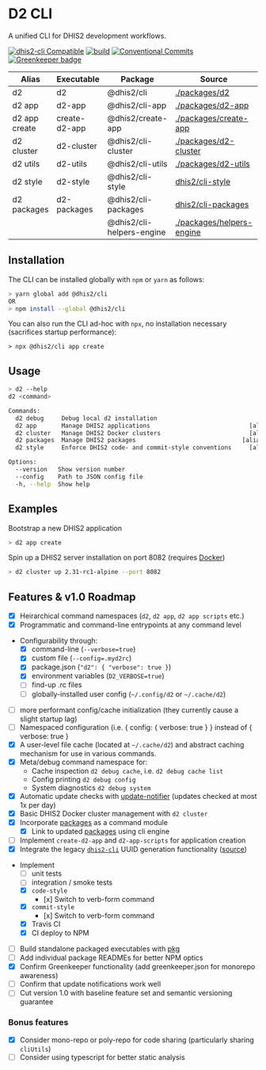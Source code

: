 # D2 CLI

A unified CLI for DHIS2 development workflows.

[![dhis2-cli Compatible](https://img.shields.io/badge/dhis2-cli-ff69b4.svg)](https://github.com/dhis2/cli)
[![build](https://img.shields.io/travis/dhis2/cli.svg)](https://travis-ci.org/dhis2/cli)
[![Conventional Commits](https://img.shields.io/badge/Conventional%20Commits-1.0.0-yellow.svg)](https://conventionalcommits.org)
[![Greenkeeper badge](https://badges.greenkeeper.io/dhis2/cli.svg)](https://greenkeeper.io/)

| Alias | Executable | Package | Source | Version |
| ----- | ---------- | ------- | ------ | ------- |
| d2    | d2 | @dhis2/cli | [./packages/d2](packages/d2) | [![npm](https://img.shields.io/npm/v/@dhis2/cli.svg)](https://www.npmjs.com/package/@dhis2/cli)  |
| d2 app | d2-app | @dhis2/cli-app | [./packages/d2-app](./packages/d2-app) | [![npm](https://img.shields.io/npm/v/@dhis2/cli-app.svg)](https://www.npmjs.com/package/@dhis2/cli-app)  |
| d2 app create | create-d2-app | @dhis2/create-app | [./packages/create-app](./packages/create-app) | [![npm](https://img.shields.io/npm/v/@dhis2/create-app.svg)](https://www.npmjs.com/package/@dhis2/create-app)  |
| d2 cluster | d2-cluster | @dhis2/cli-cluster | [./packages/d2-cluster](./packages/d2-cluster) | [![npm](https://img.shields.io/npm/v/@dhis2/cli-cluster.svg)](https://www.npmjs.com/package/@dhis2/cli-cluster)  |
| d2 utils | d2-utils | @dhis2/cli-utils | [./packages/d2-utils](./packages/d2-utils) | [![npm](https://img.shields.io/npm/v/@dhis2/cli-utils.svg)](https://www.npmjs.com/package/@dhis2/cli-utils)  |
| d2 style | d2-style | @dhis2/cli-style | [dhis2/cli-style](https://github.com/dhis2/cli-style) | [![npm](https://img.shields.io/npm/v/@dhis2/cli-style.svg)](https://www.npmjs.com/package/@dhis2/cli-style)  |
| d2 packages | d2-packages | @dhis2/cli-packages | [dhis2/cli-packages](https://github.com/dhis2/cli-packages) | [![npm](https://img.shields.io/npm/v/@dhis2/cli-packages.svg)](https://www.npmjs.com/package/@dhis2/cli-packages)  |
|  |  | @dhis2/cli-helpers-engine | [./packages/helpers-engine](./packages/helpers-engine) | [![npm](https://img.shields.io/npm/v/@dhis2/cli-helpers-engine.svg)](https://www.npmjs.com/package/@dhis2/cli-helpers-engine) |

## Installation

The CLI can be installed globally with `npm` or `yarn` as follows:

```sh
> yarn global add @dhis2/cli
OR
> npm install --global @dhis2/cli
```

You can also run the CLI ad-hoc with `npx`, no installation necessary (sacrifices startup performance):

```
> npx @dhis2/cli app create
```

## Usage

```sh
> d2 --help
d2 <command>

Commands:
  d2 debug     Debug local d2 installation
  d2 app       Manage DHIS2 applications                            [aliases: a]
  d2 cluster   Manage DHIS2 Docker clusters                         [aliases: c]
  d2 packages  Manage DHIS2 packages                              [aliases: pkg]
  d2 style     Enforce DHIS2 code- and commit-style conventions     [aliases: s]

Options:
  --version   Show version number                                      [boolean]
  --config    Path to JSON config file
  -h, --help  Show help                                                [boolean]
```

## Examples

Bootstrap a new DHIS2 application

```sh
> d2 app create
```

Spin up a DHIS2 server installation on port 8082 (requires [Docker](https://www.docker.com/products/docker-desktop))

```sh
> d2 cluster up 2.31-rc1-alpine --port 8082
```

## Features & v1.0 Roadmap

-   [x] Heirarchical command namespaces (`d2`, `d2 app`, `d2 app scripts` etc.)
-   [x] Programmatic and command-line entrypoints at any command level
-   Configurability through:
    -   [x] command-line (`--verbose=true`)
    -   [x] custom file (`--config=.myd2rc`)
    -   [x] package.json (`"d2": { "verbose": true }`)
    -   [x] environment variables (`D2_VERBOSE=true`)
    -   [ ] find-up .rc files
    -   [ ] globally-installed user config (`~/.config/d2` or `~/.cache/d2`)
-   [ ] more performant config/cache initialization (they currently cause a slight startup lag)
-   [ ] Namespaced configuration (i.e. { config: { verbose: true } } instead of { verbose: true }
-   [x] A user-level file cache (located at `~/.cache/d2`) and abstract caching mechanism for use in various commands.
-   [x] Meta/debug command namespace for:
    -   Cache inspection `d2 debug cache`, i.e. `d2 debug cache list`
    -   Config printing `d2 debug config`
    -   System diagnostics `d2 debug system`
-   [x] Automatic update checks with [update-notifier](https://npmjs.com/package/update-notifier) (updates checked at most 1x per day)
-   [x] Basic DHIS2 Docker cluster management with `d2 cluster`
-   [x] Incorporate [packages](https://github.com/dhis2/packages) as a command module
    -   [x] Link to updated [packages](https://github.com/dhis2/packages) using cli engine
-   [ ] Implement `create-d2-app` and `d2-app-scripts` for application creation
-   [x] Integrate the legacy [`dhis2-cli`](https://www.npmjs.com/package/dhis2-cli) UUID generation functionality ([source](https://github.com/dhis2/dhis2-cli))
-   Implement
    -   [ ] unit tests
    -   [ ] integration / smoke tests
    -   [x] `code-style`
        -    [x] Switch to verb-form command
    -   [x] `commit-style`
        -    [x] Switch to verb-form command
    -   [x] Travis CI
    -   [x] CI deploy to NPM
-   [ ] Build standalone packaged executables with [pkg](https://www.npmjs.com/package/pkg)
-   [ ] Add individual package READMEs for better NPM optics
-   [x] Confirm Greenkeeper functionality (add greenkeeper.json for monorepo awareness)
-   [ ] Confirm that update notifications work well
-   [ ] Cut version 1.0 with baseline feature set and semantic versioning guarantee

### Bonus features

-   [x] Consider mono-repo or poly-repo for code sharing (particularly sharing `cliUtils`)
-   [ ] Consider using typescript for better static analysis
